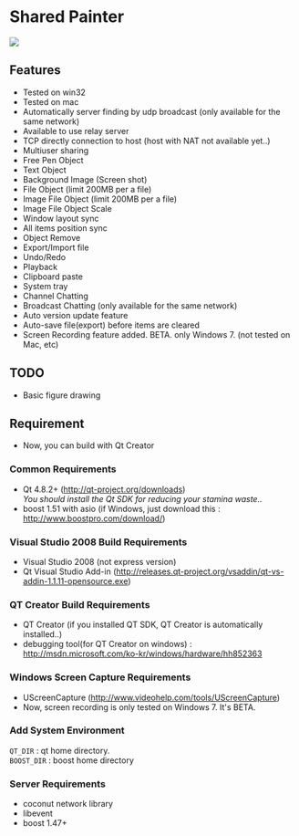# Shared Painter

<img src="https://raw.github.com/gunoodaddy/SharedPainter/master/SharedPainterIntro.png"/>

## Features
* Tested on win32
* Tested on mac
* Automatically server finding by udp broadcast (only available for the same network)
* Available to use relay server
* TCP directly connection to host (host with NAT not available yet..)
* Multiuser sharing
* Free Pen Object
* Text Object
* Background Image (Screen shot)
* File Object (limit 200MB per a file)
* Image File Object (limit 200MB per a file)
* Image File Object Scale
* Window layout sync
* All items position sync
* Object Remove
* Export/Import file
* Undo/Redo
* Playback 
* Clipboard paste
* System tray
* Channel Chatting
* Broadcast Chatting (only available for the same network)
* Auto version update feature
* Auto-save file(export) before items are cleared
* Screen Recording feature added. BETA. only Windows 7. (not tested on Mac, etc)

## TODO
* Basic figure drawing

## Requirement
* Now, you can build with Qt Creator 

### Common Requirements
* Qt 4.8.2+ (http://qt-project.org/downloads) <br>
  *You should install the Qt SDK for reducing your stamina waste..*
* boost 1.51 with asio (if Windows, just download this : http://www.boostpro.com/download/)

### Visual Studio 2008 Build Requirements
* Visual Studio 2008 (not express version)
* Qt Visual Studio Add-in (http://releases.qt-project.org/vsaddin/qt-vs-addin-1.1.11-opensource.exe)

### QT Creator Build Requirements
* QT Creator (if you installed QT SDK, QT Creator is automatically installed..)
* debugging tool(for QT Creator on windows) : http://msdn.microsoft.com/ko-kr/windows/hardware/hh852363

### Windows Screen Capture Requirements
* UScreenCapture (http://www.videohelp.com/tools/UScreenCapture)
* Now, screen recording is only tested on Windows 7. It's BETA.

### Add System Environment <br>
 `QT_DIR` : qt home directory. <br>
 `BOOST_DIR` : boost home directory <br>

### Server Requirements
* coconut network library 
* libevent
* boost 1.47+